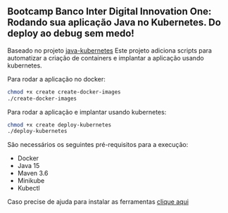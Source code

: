 <h2>Bootcamp Banco Inter Digital Innovation One: Rodando sua aplicação Java no Kubernetes. Do deploy ao debug sem medo! </h2>

Baseado no projeto [java-kubernetes](https://github.com/sandrogiacom/java-kubernetes.git)
Este projeto adiciona scripts para automatizar a criação de containers e implantar a aplicação usando kubernetes.

Para rodar a aplicação no docker:
```bash
chmod +x create create-docker-images
./create-docker-images
```
Para rodar a aplicação e implantar usando kubernetes:
```bash
chmod +x create deploy-kubernetes
./deploy-kubernetes
```

São necessários os seguintes pré-requisitos para a execução:

* Docker
* Java 15
* Maven 3.6
* Minikube
* Kubectl

Caso precise de ajuda para instalar as ferramentas [clique aqui](https://github.com/sandrogiacom/k8s)
